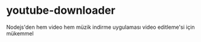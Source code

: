 # youtube-downloader
Nodejs'den hem video hem müzik indirme uygulaması video editleme'si için mükemmel
